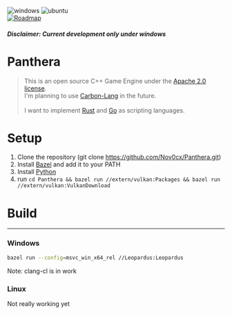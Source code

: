 
![windows](https://github.com/Nov0cx/Panthera/actions/workflows/windows.yml/badge.svg)
![ubuntu](https://github.com/Nov0cx/Panthera/actions/workflows/ubuntu.yml/badge.svg)
<br/>
[![Roadmap](https://upload.wikimedia.org/wikipedia/en/8/8c/Trello_logo.svg)](https://trello.com/b/lO2g2KYQ/panthera)

##### Disclaimer: Current development only under windows

# Panthera
 > This is an open source C++ Game Engine under the [Apache 2.0 license](https://www.apache.org/licenses/LICENSE-2.0).
 > <br/>I'm planning to use [Carbon-Lang](https://github.com/carbon-language/carbon-lang) in the future.
 > <br/><br/>
 > I want to implement [Rust](https://www.rust-lang.org/) and [Go](https://go.dev/) as scripting languages.
 
# Setup
 1. Clone the repository (git clone https://github.com/Nov0cx/Panthera.git)
 2. Install [Bazel](https://bazel.build/install/bazelisk) and add it to your PATH
 3. Install [Python](https://www.python.org/downloads/)
 4. run `cd Panthera && bazel run //extern/vulkan:Packages && bazel run //extern/vulkan:VulkanDownload`

# Build

-------------

### Windows
```bash
bazel run --config=msvc_win_x64_rel //Leopardus:Leopardus
```
Note: clang-cl is in work

### Linux
Not really working yet


